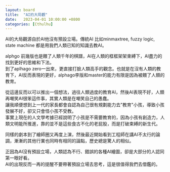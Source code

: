 ```yaml
---
layout: board
title:  "AI的大局觀"
date:   2023-04-01 10:00:00 +0800
categories: [Cthulhu]
---
```


AI的大局觀源自於AI他沒有預設立場。傳統AI 比如minmaxtree, fuzzy logic, state machine 都是用我們人類已知的知識去教AI。

alphgo 前幾版也是餵了人類千年的棋譜，AI在人類的框框架架束縛下，AI盡力的找到更好的思維和下法。  
到了aplhago zero一出來，更直接打臉人類高手的觀念。也就是在沒有人類的教育下，AI反而表現的更好，alphago李版和master的能力有限是因為被餵了人類的教育。

從這邊反而以可以推出一個想法，過往人類過度的教育AI，然後AI表現不好，人類再嘲笑AI很笨這件事，其實人類是在嘲笑自己的愚蠢。  
讓我順便想到上一代的家長都會自認為自己很有規劃能力去"教育"小孩，導致小孩發展不好，卻又只會怪小孩不受教。  
事實上現在的人文學考據已經說明了小孩是不需要教育的，因為小孩有創造力，人類文明能所推進，靠的並不是這些食古不化的老屁股，而是打破束縛的新生代。

同樣的劇本到了繪師圈又再度上演，然後最近開始看到工程師在講AI不太行的論調，漸漸的其他行業也同時有相同的論點，歷史總是驚人的相似。

正因為AI沒有預設立場，人類認為不行、錯誤的各種AI繪圖，卻是大部分的人認同第一眼好看。  
AI的出現反而一再的提醒不要帶著預設立場去思考，這是很值得我們去借鑑的。 